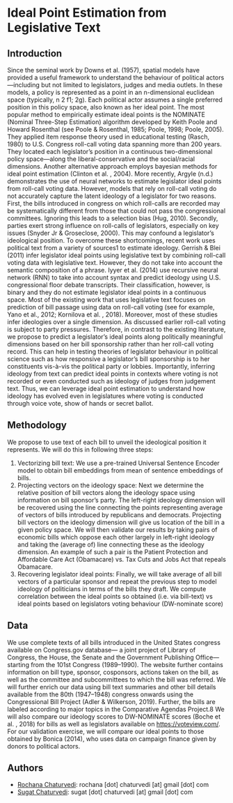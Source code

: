 # Ideal Point Estimation from Legislative Text

## Introduction
Since the seminal work by Downs et al. (1957), spatial models have provided a useful framework to understand the behaviour of political actors—including but not limited to legislators, judges and media outlets. In these models, a policy is represented as a point in an n-dimensional euclidean space (typically, n 2 f1; 2g). Each political actor assumes a single preferred position in this policy space, also known as her ideal point.
The most popular method to empirically estimate ideal points is the NOMINATE (Nominal Three-Step Estimation) algorithm developed by Keith Poole and Howard Rosenthal (see Poole & Rosenthal, 1985; Poole, 1998; Poole, 2005). They applied item response theory used in educational testing (Rasch, 1980) to U.S. Congress roll-call voting data spanning more than 200 years. They located each legislator’s position in a continuous two-dimensional policy space—along the liberal-conservative and the social/racial dimensions. Another alternative approach employs bayesian methods for ideal point estimation (Clinton et al. , 2004). More recently, Argyle (n.d.) demonstrates the use of neural networks to estimate legislator ideal points from roll-call voting data. However, models that rely on roll-call voting do not accurately capture the latent ideology of a legislator for two reasons. First, the bills introduced in congress on which roll-calls are recorded may be systematically different from those that could not pass the congressional committees. Ignoring this leads to a selection bias (Hug, 2010). Secondly, parties exert strong influence on roll-calls of legislators, especially on key issues (Snyder Jr & Groseclose, 2000). This may confound a legislator’s ideological position.
To overcome these shortcomings, recent work uses political text from a variety of sources1 to estimate ideology. Gerrish & Blei (2011) infer legislator ideal points using legislative text by combining roll-call voting data with legislative text. However, they do not take into account the semantic composition of a phrase. Iyyer et al. (2014) use recursive neural network (RNN) to take into account syntax and predict ideology using U.S. congressional floor debate transcripts. Their classification, however, is binary and they do not estimate legislator ideal points in a continuous space.
Most of the existing work that uses legislative text focuses on prediction of bill passage using data on roll-call voting (see for example, Yano et al., 2012; Kornilova et al. , 2018). Moreover, most of these studies infer ideologies over a single dimension.
As discussed earlier roll-call voting is subject to party pressures. Therefore, in contrast to the existing literature, we propose to predict a legislator’s ideal points along politically meaningful dimensions based on her bill sponsorship rather than her roll-call voting record. This can help in testing theories of legislator behaviour in political science such as how responsive a legislator’s bill sponsorship is to her constituents vis-à-vis the political party or lobbies. Importantly, inferring ideology from text can predict ideal points in contexts where voting is not recorded or even conducted such as ideology of judges from judgement text. Thus, we can leverage ideal point estimation to understand how ideology has evolved even in legislatures where voting is conducted through voice vote, show of hands or secret ballot.

## Methodology
We propose to use text of each bill to unveil the ideological position it represents.
We will do this in following three steps:
1. Vectorizing bill text: We use a pre-trained Universal Sentence Encoder model to obtain bill embeddings from mean of sentence embeddings of bills. 
2. Projecting vectors on the ideology space: Next we determine the relative position of bill vectors along the ideology space using information on bill sponsor’s party. The left-right ideology dimension will be recovered using the line connecting the points representing average of vectors of bills introduced by republicans and democrats. Projecting bill vectors on the ideology dimension will give us location of the bill in a given policy space. We will then validate our results by taking pairs of economic bills which oppose each other largely in left-right ideology and taking the (average of) line connecting these as the ideology dimension. An example of such a pair is the Patient Protection and Affordable Care Act (Obamacare) vs. Tax Cuts and Jobs Act that repeals Obamacare.
3. Recovering legislator ideal points: Finally, we will take average of all bill vectors of a particular sponsor and repeat the previous step to model ideology of politicians in terms of the bills they draft. We compute correlation between the ideal points so obtained (i.e. via bill-text) vs ideal points based on legislators voting behaviour (DW-nominate score)

## Data
We use complete texts of all bills introduced in the United States congress available on Congress.gov database— a joint project of Library of Congress, the House, the Senate and the Government Publishing Office—starting from the 101st Congress (1989–1990). The website further contains information on bill type, sponsor, cosponsors, actions taken on the bill, as well as the committee and subcommittees to which the bill was referred. We will further enrich our data using bill text summaries and other bill details available from the 80th (1947–1948) congress onwards using the Congressional Bill Project (Adler & Wilkerson, 2019). Further, the bills are labeled according to major topics in the Comparative Agendas Project.8 We will also compare our ideology scores to DW-NOMINATE scores (Boche et al. , 2018) for bills as well as legislators available on https://voteview.com/. For our validation exercise, we will compare our ideal points to those obtained by Bonica (2014), who uses data on campaign finance given by donors to political actors.


## Authors
* [Rochana Chaturvedi](https://twitter.com/rochanac?lang=en): rochana [dot] chaturvedi [at] gmail [dot] com
* [Sugat Chaturvedi](https://sites.google.com/view/sugatchaturvedi/home): sugat [dot] chaturvedi [at] gmail [dot] com
